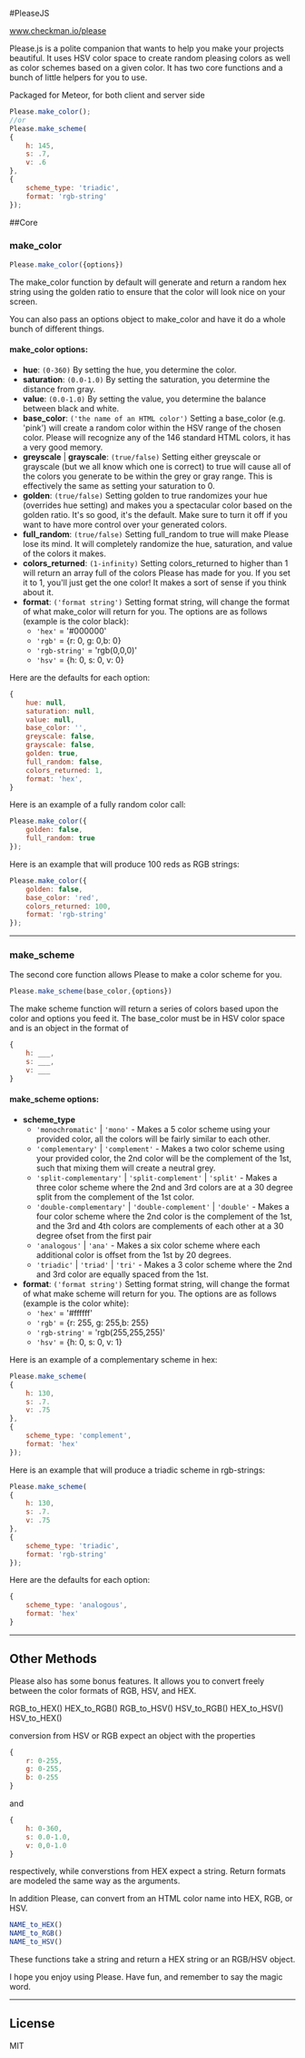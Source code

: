 #PleaseJS

www.checkman.io/please

Please.js is a polite companion that wants to help you make your projects beautiful. It uses HSV color space to create random pleasing colors as well as color schemes based on a given color.
It has two core functions and a bunch of little helpers for you to use.

Packaged for Meteor, for both client and server side


```js
Please.make_color();
//or
Please.make_scheme(
{
	h: 145,
	s: .7,
	v: .6
},
{
	scheme_type: 'triadic',
	format: 'rgb-string'
});
```

##Core

### make_color

```js
Please.make_color({options})
```

The make_color function by default will generate and return a random hex string using the golden ratio to ensure that the color will look nice on your screen.

You can also pass an options object to make_color and have it do a whole bunch of different things.

#### make_color options:

 * **hue**: `(0-360)` By setting the hue, you determine the color.
 * **saturation**: `(0.0-1.0)` By setting the saturation, you determine the distance from gray.
 * **value**: `(0.0-1.0)` By setting the value, you determine the balance between black and white.
 * **base_color**: `('the name of an HTML color')` Setting a base_color (e.g. 'pink') will create a random color within the HSV range of the chosen color. Please will recognize any of the 146 standard HTML colors, it has a very good memory.
 * **greyscale** | **grayscale**: `(true/false)` Setting either greyscale or grayscale (but we all know which one is correct) to true will cause all of the colors you generate to be within the grey or gray range. This is effectively the same as setting your saturation to 0.
 * **golden**: `(true/false)` Setting golden to true randomizes your hue (overrides hue setting) and makes you a spectacular color based on the golden ratio. It's so good, it's the default. Make sure to turn it off if you want to have more control over your generated colors.
 * **full_random**: `(true/false)` Setting full_random to true will make Please lose its mind. It will completely randomize the hue, saturation, and value of the colors it makes.
 * **colors_returned**: `(1-infinity)` Setting colors_returned to higher than 1 will return an array full of the colors Please has made for you. If you set it to 1, you'll just get the one color! It makes a sort of sense if you think about it.
 * **format**: `('format string')` Setting format string, will change the format of what make_color will return for you. The options are as follows (example is the color black):
	 * `'hex'` = '#000000'
	 * `'rgb'` = {r: 0, g: 0,b: 0}
	 * `'rgb-string'` = 'rgb(0,0,0)'
	 * `'hsv'` = {h: 0, s: 0, v: 0}

Here are the defaults for each option:
```js
{
	hue: null,
	saturation: null,
	value: null,
	base_color: '',
	greyscale: false,
	grayscale: false,
	golden: true,
	full_random: false,
	colors_returned: 1,
	format: 'hex',
}
```

Here is an example of a fully random color call:
```js
Please.make_color({
	golden: false,
	full_random: true
});
```

Here is an example that will produce 100 reds as RGB strings:
```js
Please.make_color({
	golden: false,
	base_color: 'red',
	colors_returned: 100,
	format: 'rgb-string'
});
```

--------------

### make_scheme

The second core function allows Please to make a color scheme for you.

```js
Please.make_scheme(base_color,{options})
```

The make scheme function will return a series of colors based upon the color and options you feed it. The base_color must be in HSV color space and is an object in the format of
```js
{
	h: ___,
	s: ___,
	v: ___
}
```

#### make_scheme options:

 * **scheme_type**
	 * `'monochromatic'` | `'mono'` - Makes a 5 color scheme using your provided color, all the colors will be fairly similar to each other.
	 * `'complementary'` | `'complement'` - Makes a two color scheme using your provided color, the 2nd color will be the complement of the 1st, such that mixing them will create a neutral grey.
	 * `'split-complementary'` | `'split-complement'` | `'split'` - Makes a three color scheme where the 2nd and 3rd colors are at a 30 degree split from the complement of the 1st color.
	 * `'double-complementary'` | `'double-complement'` | `'double'` - Makes a four color scheme where the 2nd color is the complement of the 1st, and the 3rd and 4th colors are complements of each other at a 30 degree ofset from the first pair
	 * `'analogous'` | `'ana'` - Makes a six color scheme where each additional color is offset from the 1st by 20 degrees.
	 * `'triadic'` | `'triad'` | `'tri'` - Makes a 3 color scheme where the 2nd and 3rd color are equally spaced from the 1st.
 * **format**: `('format string')` Setting format string, will change the format of what make scheme will return for you. The options are as follows (example is the color white):
	 * `'hex'` = '#ffffff'
	 * `'rgb'` = {r: 255, g: 255,b: 255}
	 * `'rgb-string'` = 'rgb(255,255,255)'
	 * `'hsv'` = {h: 0, s: 0, v: 1}

Here is an example of a complementary scheme in hex:
```js
Please.make_scheme(
{
	h: 130,
	s: .7.
	v: .75
},
{
	scheme_type: 'complement',
	format: 'hex'
});
```

Here is an example that will produce a triadic scheme in rgb-strings:
```js
Please.make_scheme(
{
	h: 130,
	s: .7.
	v: .75
},
{
	scheme_type: 'triadic',
	format: 'rgb-string'
});
```

Here are the defaults for each option:
```js
{
	scheme_type: 'analogous',
	format: 'hex'
}
```

--------------

## Other Methods

Please also has some bonus features. It allows you to convert freely between the color formats of RGB, HSV, and HEX.

RGB_to_HEX()
HEX_to_RGB()
RGB_to_HSV()
HSV_to_RGB()
HEX_to_HSV()
HSV_to_HEX()

conversion from HSV or RGB expect an object with the properties
```js
{
	r: 0-255,
	g: 0-255,
	b: 0-255
}
```
and
```js
{
	h: 0-360,
	s: 0.0-1.0,
	v: 0,0-1.0
}
```

respectively, while converstions from HEX expect a string. Return formats are modeled the same way as the arguments.

In addition Please, can convert from an HTML color name into HEX, RGB, or HSV.

```js
NAME_to_HEX()
NAME_to_RGB()
NAME_to_HSV()
```

These functions take a string and return a HEX string or an RGB/HSV object.

I hope you enjoy using Please. Have fun, and remember to say the magic word.

--------------

## License

MIT
